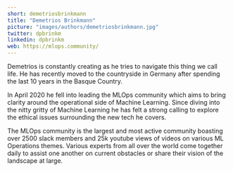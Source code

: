 ```yaml
---
short: demetriosbrinkmann
title: "Demetrios Brinkmann"
picture: "images/authors/demetriosbrinkmann.jpg"
twitter: dpbrinkm
linkedin: dpbrinkm
web: https://mlops.community/
---
```


Demetrios is constantly creating as he tries to navigate this thing we call life. 
He has recently moved to the countryside in Germany after spending the last 10 years in the Basque Country.

In April 2020 he fell into leading the MLOps community which aims to bring clarity around the
operational side of Machine Learning. Since diving into the nitty gritty of Machine Learning he has felt
a strong calling to explore the ethical issues surrounding the new tech he covers.

The MLOps community is the largest and most active community boasting over 2500 slack members and
25k youtube views of videos on various ML Operations themes. Various experts from all over the world
come together daily to assist one another on current obstacles or share their vision of the landscape at large.